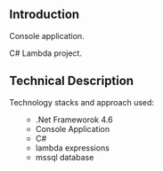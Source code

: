 ## Introduction
Console application. 

C# Lambda project.

## Technical Description
Technology stacks and approach used:
<ul>
  <ul>
    <li>.Net Frameworok 4.6</li>
    <li>Console Application</li>
    <li>C#</li>
    <li>lambda expressions</li>
    <li>mssql database</li>
  </ul>
</ul>
